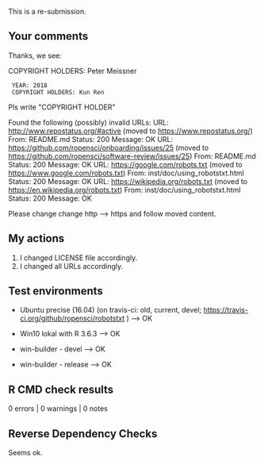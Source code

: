 This is a re-submission.

## Your comments

Thanks, we see:

   COPYRIGHT HOLDERS: Peter Meissner

     YEAR: 2018
     COPYRIGHT HOLDERS: Kun Ren

Pls write "COPYRIGHT HOLDER"




   Found the following (possibly) invalid URLs:
     URL: http://www.repostatus.org/#active (moved to
https://www.repostatus.org/)
       From: README.md
       Status: 200
       Message: OK
     URL: https://github.com/ropensci/onboarding/issues/25 (moved to
https://github.com/ropensci/software-review/issues/25)
       From: README.md
       Status: 200
       Message: OK
     URL: https://google.com/robots.txt (moved to
https://www.google.com/robots.txt)
       From: inst/doc/using_robotstxt.html
       Status: 200
       Message: OK
     URL: https://wikipedia.org/robots.txt (moved to
https://en.wikipedia.org/robots.txt)
       From: inst/doc/using_robotstxt.html
       Status: 200
       Message: OK


Please change change http --> https and follow moved content.




## My actions

1) I changed LICENSE file accordingly.
2) I changed all URLs accordingly. 



## Test environments

- Ubuntu precise (16.04) (on travis-ci: old, current, devel; https://travis-ci.org/github/ropensci/robotstxt ) --> OK

- Win10 lokal with R 3.6.3 --> OK
- win-builder   - devel    --> OK
- win-builder   - release  --> OK


## R CMD check results

0 errors | 0 warnings | 0 notes



## Reverse Dependency Checks

Seems ok.



